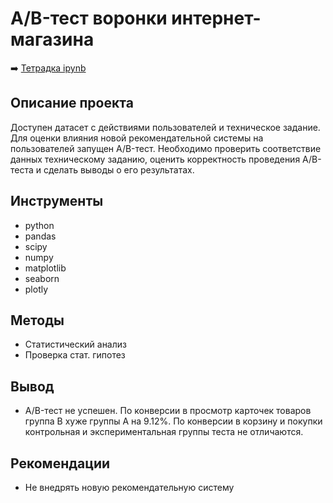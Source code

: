 # A/B-тест воронки интернет-магазина

➡️ [Тетрадка ipynb](https://github.com/mechfil/Portfolio/blob/main/AB-test%20online%20store/AB-test%20of%20an%20online%20store%20funnel.ipynb)

## Описание проекта

Доступен датасет с действиями пользователей и техническое задание. Для оценки влияния новой рекомендательной системы на пользователей запущен A/B-тест. Необходимо проверить соответствие данных техническому заданию, оценить корректность проведения A/B-теста и сделать выводы о его результатах.


## Инструменты

- python
- pandas
- scipy
- numpy
- matplotlib
- seaborn
- plotly

## Методы
- Статистический анализ
- Проверка стат. гипотез


## Вывод
- A/B-тест не успешен. По конверсии в просмотр карточек товаров группа B хуже группы А на 9.12%. По конверсии в корзину и покупки контрольная и экспериментальная группы теста не отличаются. 

## Рекомендации
- Не внедрять новую рекомендательную систему

